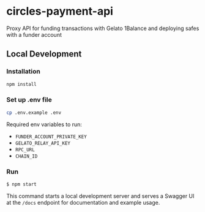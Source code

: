 # circles-payment-api

Proxy API for funding transactions with Gelato 1Balance and deploying safes with a funder account

## Local Development

### Installation

```bash
npm install
```

### Set up .env file

```bash
cp .env.example .env
```

Required env variables to run:

- `FUNDER_ACCOUNT_PRIVATE_KEY`
- `GELATO_RELAY_API_KEY`
- `RPC_URL`
- `CHAIN_ID`

### Run

```bash
$ npm start
```

This command starts a local development server and serves a Swagger UI at the `/docs` endpoint for documentation and example usage.
